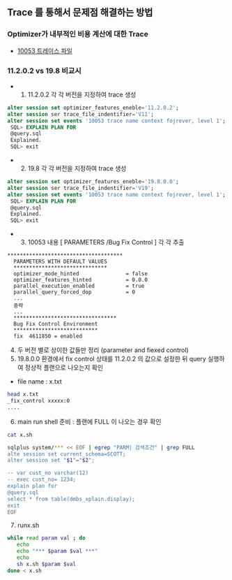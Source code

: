 ## Trace 를 통해서 문제점 해결하는 방법
### Optimizer가 내부적인 비용 계산에 대한 Trace
* [10053 트레이스 파일](http://wiki.gurubee.net/pages/viewpage.action?pageId=3899776)
### 11.2.0.2 vs 19.8 비교시
* 1) 11.2.0.2 각 각 버전을 지정하여 trace 생성
```sql
alter session set optimizer_features_eneble='11.2.0.2';
alter session ser trace_file_indentifier='V11';
alter session set events '10053 trace name context fojrever, level 1';
 SQL> EXPLAIN PLAN FOR 
 @query.sql
 Explained.
 SQL> exit

```
* 2) 19.8 각 각 버전을 지정하여 trace 생성
```sql
alter session set optimizer_features_eneble='19.8.0.0';
alter session ser trace_file_indentifier='V19';
alter session set events '10053 trace name context fojrever, level 1';
 SQL> EXPLAIN PLAN FOR 
 @query.sql
 Explained.
 SQL> exit

```
* 3) 10053 내용 [ PARAMETERS /Bug Fix Control ] 각 각 추출
```
*************************************
  PARAMETERS WITH DEFAULT VALUES
  ******************************
  optimizer_mode_hinted               = false
  optimizer_features_hinted           = 0.0.0
  parallel_execution_enabled          = true
  parallel_query_forced_dop           = 0  
  ...
  중략
  ...
  *********************************
  Bug Fix Control Environment
  ***************************
  fix  4611850 = enabled
  ```
  
  4) 두 버전 별로 상이한 값들만 정리 (parameter and fiexed control)
  5) 19.8.0.0 환경에서 fix control 상태를 11.2.0.2 의 값으로 설정한 뒤 query 실행하여 정상적 플랜으로 나오는지 확인 
  * file name : x.txt

```bash
head x.txt
_fix_control xxxxx:0  
....
```  
  
  6) main run shell 준비 : 플랜에 FULL 이 나오는 경우 확인 
  
  ```bash
  cat x.sh
  
  sqlplus system/*** << EOF | egrep "PARM| 검색조건" | grep FULL
  alte session set current_schema=SCOTT;
  alter session set "$1"="$2";
  
  -- var cust_no varchar(12)
  -- exec cust_no= 1234;
  explain plan for
  @query.sql
  select * from table(dmbs_xplain.display);
  exit
  EOF
  ```
  
  7) runx.sh 
  
  ```bash
  while read param val ; do
     echo 
     echo "*** $param $val ***"
     echo
     sh x.sh $param $val
  done < x.sh
  ```
  
